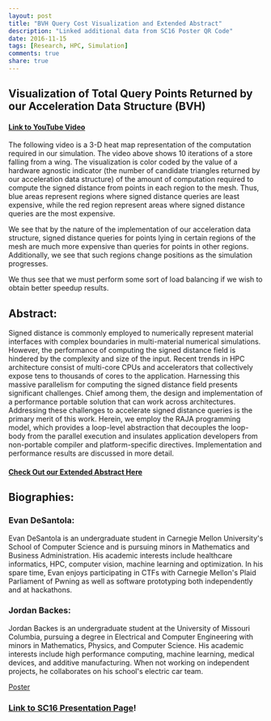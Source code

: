 ```yaml
---
layout: post
title: "BVH Query Cost Visualization and Extended Abstract"
description: "Linked additional data from SC16 Poster QR Code"
date: 2016-11-15
tags: [Research, HPC, Simulation]
comments: true
share: true
---
```





## Visualization of Total Query Points Returned by our Acceleration Data Structure (BVH)

#### [Link to YouTube Video](https://www.youtube.com/watch?v=19-r0b_PfLU&feature=youtu.be)

The following video is a 3-D heat map representation of the computation required in our simulation.  The video above shows 10 iterations of a store falling from a wing.  The visualization is color coded by the value of a hardware agnostic indicator (the number of candidate triangles returned by our acceleration data structure) of the amount of computation required to compute the signed distance from points in each region to the mesh.  Thus, blue areas represent regions where signed distance queries are least expensive, while the red region represent areas where signed distance queries are the most expensive.


We see that by the nature of the implementation of our acceleration data structure, signed distance queries for points lying in certain regions of the mesh are much more expensive than queries for points in other regions.  Additionally, we see that such regions change positions as the simulation progresses.  


We thus see that we must perform some sort of load balancing if we wish to obtain better speedup results.


## Abstract:

Signed distance is commonly employed to numerically represent material interfaces with complex boundaries in multi-material numerical simulations. However, the performance of computing the signed distance field is hindered by the complexity and size of the input. Recent trends in HPC architecture consist of multi-core CPUs and accelerators that collectively expose tens to thousands of cores to the application. Harnessing this massive parallelism for computing the signed distance field presents significant challenges. Chief among them, the design and implementation of a performance portable solution that can work across architectures. Addressing these challenges to accelerate signed distance queries is the primary merit of this work. Herein, we employ the RAJA programming model, which provides a loop-level abstraction that decouples the loop-body from the parallel execution and insulates application developers from non-portable compiler and platform-specific directives. Implementation and performance results are discussed in more detail.

#### [Check Out our Extended Abstract Here](/files/sc16ExtendedAbstract.pdf) 


## Biographies:

### Evan DeSantola:
Evan DeSantola is an undergraduate student in Carnegie Mellon University's School of Computer Science and is pursuing minors in Mathematics and Business Administration. His academic interests include healthcare informatics, HPC, computer vision, machine learning and optimization. In his spare time, Evan enjoys participating in CTFs with Carnegie Mellon's Plaid Parliament of Pwning as well as software prototyping both independently and at hackathons.

### Jordan Backes:
Jordan Backes is an undergraduate student at the University of Missouri Columbia, pursuing a degree in Electrical and Computer Engineering with minors in Mathematics, Physics, and Computer Science. His academic interests include high performance computing, machine learning, medical devices, and additive manufacturing. When not working on independent projects, he collaborates on his school's electric car team.


[Poster](/files/PosterFinalSubmitThis)

### [Link to SC16 Presentation Page](http://sc16.supercomputing.org/presentation/?id=spost141&sess=sess318)!



